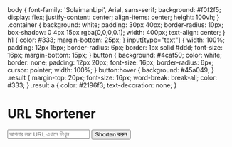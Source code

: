 <!DOCTYPE html>
<html lang="bn">
<head>
<meta charset="UTF-8" />
<meta name="viewport" content="width=device-width, initial-scale=1" />
<title>URL Shortener</title>
<meta name="google-site-verification" content="Ru4AxNsXvuwcb67yi4XNbgL-e4xMw6HuNWJ3b3GvaP8" />
 <head>
 body {
    font-family: 'SolaimanLipi', Arial, sans-serif;
    background: #f0f2f5;
    display: flex;
    justify-content: center;
    align-items: center;
    height: 100vh;
  }
  .container {
    background: white;
    padding: 30px 40px;
    border-radius: 10px;
    box-shadow: 0 4px 15px rgba(0,0,0,0.1);
    width: 400px;
    text-align: center;
  }
  h1 {
    color: #333;
    margin-bottom: 25px;
  }
  input[type="text"] {
    width: 100%;
    padding: 12px 15px;
    border-radius: 6px;
    border: 1px solid #ddd;
    font-size: 16px;
    margin-bottom: 15px;
  }
  button {
    background: #4caf50;
    color: white;
    border: none;
    padding: 12px 20px;
    font-size: 16px;
    border-radius: 6px;
    cursor: pointer;
    width: 100%;
  }
  button:hover {
    background: #45a049;
  }
  .result {
    margin-top: 20px;
    font-size: 16px;
    word-break: break-all;
    color: #333;
  }
  .result a {
    color: #2196f3;
    text-decoration: none;
  }
</style>
</head>
<body>

<div class="container">
  <h1>URL Shortener</h1>
  <input type="text" id="urlInput" placeholder="আপনার লম্বা URL এখানে লিখুন" />
  <button onclick="shortenURL()">Shorten করুন</button>
  <div class="result" id="result"></div>
</div>

<script>
  function shortenURL() {
    const urlInput = document.getElementById('urlInput').value.trim();
    const resultDiv = document.getElementById('result');

    if (!urlInput) {
      resultDiv.innerHTML = '<span style="color:red;">অনুগ্রহ করে একটি URL দিন।</span>';
      return;
    }

    // Simple URL validation
    try {
      new URL(urlInput);
    } catch {
      resultDiv.innerHTML = '<span style="color:red;">সঠিক URL দিন।</span>';
      return;
    }

    // Generate short code - random 6 character string
    const chars = 'abcdefghijklmnopqrstuvwxyzABCDEFGHIJKLMNOPQRSTUVWXYZ0123456789';
    let shortCode = '';
    for (let i = 0; i < 6; i++) {
      shortCode += chars.charAt(Math.floor(Math.random() * chars.length));
    }

    // Short URL base (এখানে আপনার ডোমেইন বা গুগলের মতো ব্যবহার করতে পারেন)
    const baseURL = 'https://yourdomain.com/'; // পরিবর্তন করুন আপনার ডোমেইন দিয়ে

    const shortURL = baseURL + shortCode;

    // Since এই ফ্রন্টএন্ড কোড, এটা শুধু random কোড বানাবে। ডাটাবেজ ছাড়া এটা কার্যকর শর্টেনার না।

    resultDiv.innerHTML = `আপনার শর্ট URL: <a href="${urlInput}" target="_blank">${shortURL}</a>`;
  }
</script>

</body>
</html>
